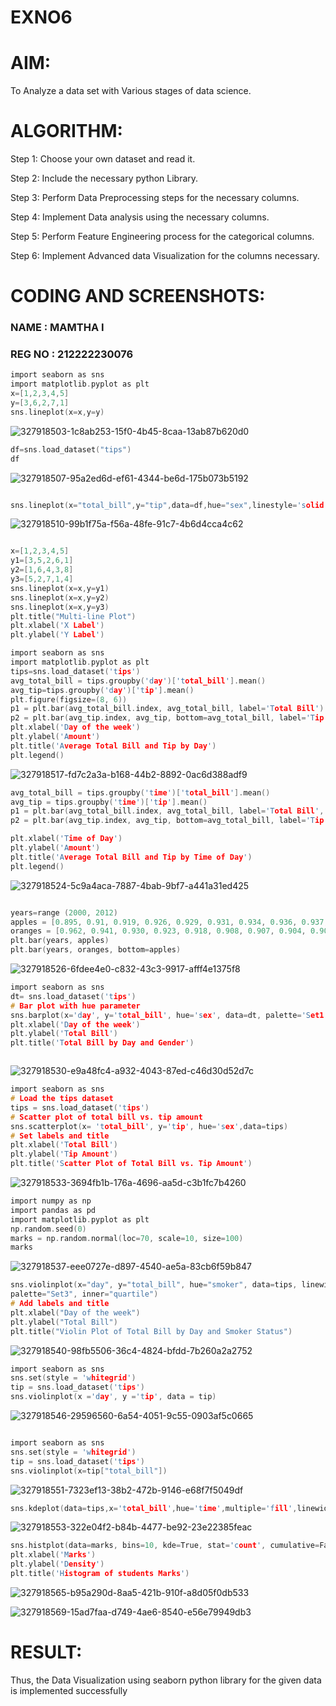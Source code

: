 # EXNO6
# AIM:

To Analyze a data set with Various stages of data science.

# ALGORITHM:

Step 1: Choose your own dataset and read it.

Step 2: Include the necessary python Library.

Step 3: Perform Data Preprocessing steps for the necessary columns.

Step 4: Implement Data analysis using the necessary columns.

Step 5: Perform Feature Engineering process for the categorical columns.

Step 6: Implement Advanced data Visualization for the columns necessary.


# CODING AND SCREENSHOTS:
### NAME : MAMTHA I
### REG NO : 212222230076

```c
import seaborn as sns
import matplotlib.pyplot as plt
x=[1,2,3,4,5]
y=[3,6,2,7,1]
sns.lineplot(x=x,y=y)

```

![327918503-1c8ab253-15f0-4b45-8caa-13ab87b620d0](https://github.com/user-attachments/assets/e7456437-95d8-46ae-9435-cd8e8197cc12)

```c
df=sns.load_dataset("tips")
df

```

![327918507-95a2ed6d-ef61-4344-be6d-175b073b5192](https://github.com/user-attachments/assets/ae50975e-8911-4378-b013-521ac17fa8e5)

```c

sns.lineplot(x="total_bill",y="tip",data=df,hue="sex",linestyle='solid',legend="auto")

```


![327918510-99b1f75a-f56a-48fe-91c7-4b6d4cca4c62](https://github.com/user-attachments/assets/fcf5fc92-2e4a-4a6c-9571-5335a75426b8)

```c

x=[1,2,3,4,5]
y1=[3,5,2,6,1]
y2=[1,6,4,3,8]
y3=[5,2,7,1,4]
sns.lineplot(x=x,y=y1)
sns.lineplot(x=x,y=y2)
sns.lineplot(x=x,y=y3)
plt.title("Multi-line Plot")
plt.xlabel('X Label')
plt.ylabel('Y Label')

```

```c
import seaborn as sns
import matplotlib.pyplot as plt
tips=sns.load_dataset('tips')
avg_total_bill = tips.groupby('day')['total_bill'].mean()
avg_tip=tips.groupby('day')['tip'].mean()
plt.figure(figsize=(8, 6))
p1 = plt.bar(avg_total_bill.index, avg_total_bill, label='Total Bill')
p2 = plt.bar(avg_tip.index, avg_tip, bottom=avg_total_bill, label='Tip')
plt.xlabel('Day of the week')
plt.ylabel('Amount')
plt.title('Average Total Bill and Tip by Day')
plt.legend()


```

![327918517-fd7c2a3a-b168-44b2-8892-0ac6d388adf9](https://github.com/user-attachments/assets/f40e1946-e75c-4756-85f4-b25bdf19381a)

```c
avg_total_bill = tips.groupby('time')['total_bill'].mean()
avg_tip = tips.groupby('time')['tip'].mean()
p1 = plt.bar(avg_total_bill.index, avg_total_bill, label='Total Bill', width=0.4)
p2 = plt.bar(avg_tip.index, avg_tip, bottom=avg_total_bill, label='Tip', width=0.4)

plt.xlabel('Time of Day')
plt.ylabel('Amount')
plt.title('Average Total Bill and Tip by Time of Day')
plt.legend()

```

![327918524-5c9a4aca-7887-4bab-9bf7-a441a31ed425](https://github.com/user-attachments/assets/d875b361-25e3-432b-85cc-ba3d2a004589)

```c

years=range (2000, 2012)
apples = [0.895, 0.91, 0.919, 0.926, 0.929, 0.931, 0.934, 0.936, 0.937, 0.9375, 0.9372, 0.939]
oranges = [0.962, 0.941, 0.930, 0.923, 0.918, 0.908, 0.907, 0.904, 0.901, 0.898, 0.9, 0.896, ]
plt.bar(years, apples)
plt.bar(years, oranges, bottom=apples)


```

![327918526-6fdee4e0-c832-43c3-9917-afff4e1375f8](https://github.com/user-attachments/assets/d9d245ba-9c58-4c4a-85c0-0ab4f62238c9)

```c
import seaborn as sns
dt= sns.load_dataset('tips')
# Bar plot with hue parameter
sns.barplot(x='day', y='total_bill', hue='sex', data=dt, palette='Set1')
plt.xlabel('Day of the week')
plt.ylabel('Total Bill')
plt.title('Total Bill by Day and Gender')



```
![327918530-e9a48fc4-a932-4043-87ed-c46d30d52d7c](https://github.com/user-attachments/assets/cbfd1d42-6b55-44e0-9fef-608a0321ac0d)

```c
import seaborn as sns
# Load the tips dataset
tips = sns.load_dataset('tips')
# Scatter plot of total bill vs. tip amount
sns.scatterplot(x= 'total_bill', y='tip', hue='sex',data=tips)
# Set labels and title
plt.xlabel('Total Bill')
plt.ylabel('Tip Amount')
plt.title('Scatter Plot of Total Bill vs. Tip Amount')
```

![327918533-3694fb1b-176a-4696-aa5d-c3b1fc7b4260](https://github.com/user-attachments/assets/8213a7a7-e894-41ad-bab7-d0c1c576efb0)

```c
import numpy as np
import pandas as pd
import matplotlib.pyplot as plt
np.random.seed(0)
marks = np.random.normal(loc=70, scale=10, size=100)
marks

```

![327918537-eee0727e-d897-4540-ae5a-83cb6f59b847](https://github.com/user-attachments/assets/0cd1dd2d-d549-45aa-953b-24aeef3049d5)

```c
sns.violinplot(x="day", y="total_bill", hue="smoker", data=tips, linewidth=2, width=0.6,
palette="Set3", inner="quartile")
# Add labels and title
plt.xlabel("Day of the week")
plt.ylabel("Total Bill")
plt.title("Violin Plot of Total Bill by Day and Smoker Status")

```

![327918540-98fb5506-36c4-4824-bfdd-7b260a2a2752](https://github.com/user-attachments/assets/fd8389a0-7d28-4156-a86f-5b0ae59b4424)

```c
import seaborn as sns
sns.set(style = 'whitegrid')
tip = sns.load_dataset('tips')
sns.violinplot(x ='day', y ='tip', data = tip)

```

![327918546-29596560-6a54-4051-9c55-0903af5c0665](https://github.com/user-attachments/assets/cfe97de2-becc-4d84-a87d-390d0c8fdfa2)


```c

import seaborn as sns
sns.set(style = 'whitegrid')
tip = sns.load_dataset('tips')
sns.violinplot(x=tip["total_bill"])

```

![327918551-7323ef13-38b2-472b-9146-e68f7f5049df](https://github.com/user-attachments/assets/043e093a-85cf-4fbb-98cb-1caa4c5ab2a2)

```c
sns.kdeplot(data=tips,x='total_bill',hue='time',multiple='fill',linewidth=3,palette='Set2',alpha=0.8)


```

![327918553-322e04f2-b84b-4477-be92-23e22385feac](https://github.com/user-attachments/assets/2ad486c6-a831-4df9-a58c-170ebcbef6fa)

```c
sns.histplot(data=marks, bins=10, kde=True, stat='count', cumulative=False, multiple='stack', element='bars', palette='Set1', shrink=0.7)
plt.xlabel('Marks')
plt.ylabel('Density')
plt.title('Histogram of students Marks')

```

![327918565-b95a290d-8aa5-421b-910f-a8d05f0db533](https://github.com/user-attachments/assets/fd6af9c3-9e92-4364-9a1c-87fcc2abb91a)



![327918569-15ad7faa-d749-4ae6-8540-e56e79949db3](https://github.com/user-attachments/assets/55cdd424-3368-4ddf-a1d1-4c1889d8fd87)








# RESULT:
Thus, the Data Visualization using seaborn python library for the given data is implemented successfully
